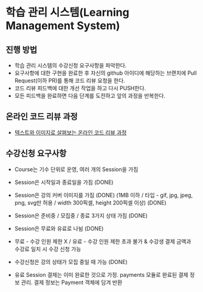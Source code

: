 # 학습 관리 시스템(Learning Management System)
## 진행 방법
* 학습 관리 시스템의 수강신청 요구사항을 파악한다.
* 요구사항에 대한 구현을 완료한 후 자신의 github 아이디에 해당하는 브랜치에 Pull Request(이하 PR)를 통해 코드 리뷰 요청을 한다.
* 코드 리뷰 피드백에 대한 개선 작업을 하고 다시 PUSH한다.
* 모든 피드백을 완료하면 다음 단계를 도전하고 앞의 과정을 반복한다.

## 온라인 코드 리뷰 과정
* [텍스트와 이미지로 살펴보는 온라인 코드 리뷰 과정](https://github.com/next-step/nextstep-docs/tree/master/codereview)

## 수강신청 요구사항
* Course는 기수 단위로 운영, 여러 개의 Session을 가짐
* Session은 시작일과 종료일을 가짐 (DONE)
* Session은 강의 커버 이미지를 가짐 (DONE)
  (1MB 이하 / 타입 - gif, jpg, jpeg, png, svg만 허용 / width 300픽셀, height 200픽셀 이상) (DONE)
* Session은 준비중 / 모집중 / 종료 3가지 상태 가짐 (DONE)
* Session은 무료와 유료로 나뉨 (DONE)

* 무료 - 수강 인원 제한 X / 유료 - 수강 인원 제한 초과 불가 & 수강생 결제 금액과 수강료 일치 시 수강 신청 가능
* 수강신청은 강의 상태가 모집 중일 때 가능 (DONE)
* 유료 Session 결제는 이미 완료한 것으로 가정. payments 모듈로 완료된 결제 정보 관리. 결제 정보는 Payment 객체에 담겨 반환